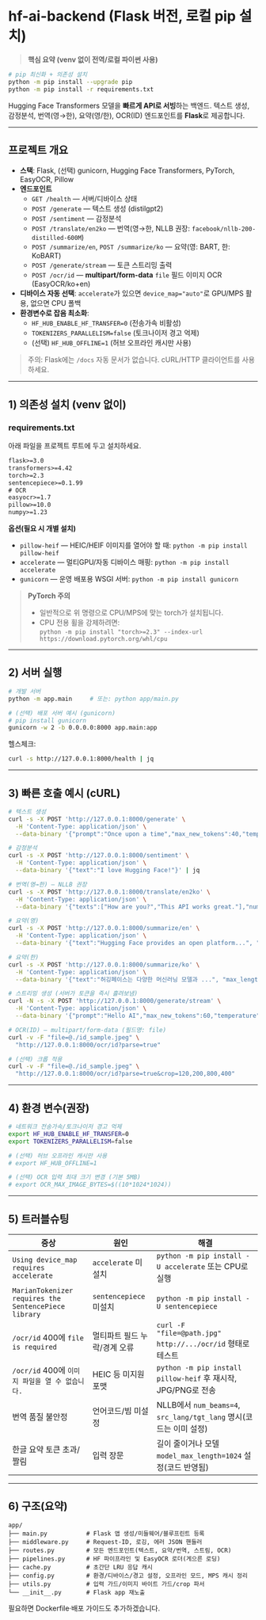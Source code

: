 # hf-ai-backend (Flask 버전, 로컬 pip 설치)

> **핵심 요약 (venv 없이 전역/로컬 파이썬 사용)**

```bash
# pip 최신화 + 의존성 설치
python -m pip install --upgrade pip
python -m pip install -r requirements.txt
```

Hugging Face Transformers 모델을 **빠르게 API로 서빙**하는 백엔드. 텍스트 생성, 감정분석, 번역(영→한), 요약(영/한), OCR(ID) 엔드포인트를 **Flask**로 제공합니다.

---

## 프로젝트 개요

- **스택**: Flask, (선택) gunicorn, Hugging Face Transformers, PyTorch, EasyOCR, Pillow
- **엔드포인트**
  - `GET /health` — 서버/디바이스 상태
  - `POST /generate` — 텍스트 생성 (distilgpt2)
  - `POST /sentiment` — 감정분석
  - `POST /translate/en2ko` — 번역(영→한, NLLB 권장: `facebook/nllb-200-distilled-600M`)
  - `POST /summarize/en`, `POST /summarize/ko` — 요약(영: BART, 한: KoBART)
  - `POST /generate/stream` — 토큰 스트리밍 출력
  - `POST /ocr/id` — **multipart/form-data** `file` 필드 이미지 OCR (EasyOCR/ko+en)
- **디바이스 자동 선택**: `accelerate`가 있으면 `device_map="auto"`로 GPU/MPS 활용, 없으면 CPU 폴백
- **환경변수로 잡음 최소화**:
  - `HF_HUB_ENABLE_HF_TRANSFER=0` (전송가속 비활성)
  - `TOKENIZERS_PARALLELISM=false` (토크나이저 경고 억제)
  - (선택) `HF_HUB_OFFLINE=1` (허브 오프라인 캐시만 사용)

> 주의: Flask에는 `/docs` 자동 문서가 없습니다. cURL/HTTP 클라이언트를 사용하세요.

---

## 1) 의존성 설치 (venv 없이)

### requirements.txt

아래 파일을 프로젝트 루트에 두고 설치하세요.

```txt
flask>=3.0
transformers>=4.42
torch>=2.3
sentencepiece>=0.1.99
# OCR
easyocr>=1.7
pillow>=10.0
numpy>=1.23
```

**옵션(필요 시 개별 설치)**

- `pillow-heif` — HEIC/HEIF 이미지를 열어야 할 때: `python -m pip install pillow-heif`
- `accelerate` — 멀티GPU/자동 디바이스 매핑: `python -m pip install accelerate`
- `gunicorn` — 운영 배포용 WSGI 서버: `python -m pip install gunicorn`

> **PyTorch 주의**
>
> - 일반적으로 위 명령으로 CPU/MPS에 맞는 torch가 설치됩니다.
> - CPU 전용 휠을 강제하려면:\
>   `python -m pip install "torch>=2.3" --index-url https://download.pytorch.org/whl/cpu`

---

## 2) 서버 실행

```bash
# 개발 서버
python -m app.main     # 또는: python app/main.py

# (선택) 배포 서버 예시 (gunicorn)
# pip install gunicorn
gunicorn -w 2 -b 0.0.0.0:8000 app.main:app
```

헬스체크:

```bash
curl -s http://127.0.0.1:8000/health | jq
```

---

## 3) 빠른 호출 예시 (cURL)

```bash
# 텍스트 생성
curl -s -X POST 'http://127.0.0.1:8000/generate' \
  -H 'Content-Type: application/json' \
  --data-binary '{"prompt":"Once upon a time","max_new_tokens":40,"temperature":0.8}' | jq

# 감정분석
curl -s -X POST 'http://127.0.0.1:8000/sentiment' \
  -H 'Content-Type: application/json' \
  --data-binary '{"text":"I love Hugging Face!"}' | jq

# 번역(영→한) — NLLB 권장
curl -s -X POST 'http://127.0.0.1:8000/translate/en2ko' \
  -H 'Content-Type: application/json' \
  --data-binary '{"texts":["How are you?","This API works great."],"num_beams":4}' | jq

# 요약(영)
curl -s -X POST 'http://127.0.0.1:8000/summarize/en' \
  -H 'Content-Type: application/json' \
  --data-binary '{"text":"Hugging Face provides an open platform...", "max_length":60, "min_length":20, "num_beams":4, "no_repeat_ngram_size":3}' | jq

# 요약(한)
curl -s -X POST 'http://127.0.0.1:8000/summarize/ko' \
  -H 'Content-Type: application/json' \
  --data-binary '{"text":"허깅페이스는 다양한 머신러닝 모델과 ...", "max_length":80, "min_length":30, "num_beams":4, "no_repeat_ngram_size":3}' | jq

# 스트리밍 생성 (서버가 토큰을 즉시 흘려보냄)
curl -N -s -X POST 'http://127.0.0.1:8000/generate/stream' \
  -H 'Content-Type: application/json' \
  --data-binary '{"prompt":"Hello AI","max_new_tokens":60,"temperature":0.8}'

# OCR(ID) — multipart/form-data (필드명: file)
curl -v -F "file=@./id_sample.jpeg" \
  "http://127.0.0.1:8000/ocr/id?parse=true"

# (선택) 크롭 적용
curl -v -F "file=@./id_sample.jpeg" \
  "http://127.0.0.1:8000/ocr/id?parse=true&crop=120,200,800,400"
```

---

## 4) 환경 변수(권장)

```bash
# 네트워크 전송가속/토크나이저 경고 억제
export HF_HUB_ENABLE_HF_TRANSFER=0
export TOKENIZERS_PARALLELISM=false

# (선택) 허브 오프라인 캐시만 사용
# export HF_HUB_OFFLINE=1

# (선택) OCR 입력 최대 크기 변경 (기본 5MB)
# export OCR_MAX_IMAGE_BYTES=$((10*1024*1024))
```

---

## 5) 트러블슈팅

| 증상                                                   | 원인                  | 해결                                                      |
| ---------------------------------------------------- | ------------------- | ------------------------------------------------------- |
| `Using device_map requires accelerate`               | `accelerate` 미설치    | `python -m pip install -U accelerate` 또는 CPU로 실행        |
| `MarianTokenizer requires the SentencePiece library` | `sentencepiece` 미설치 | `python -m pip install -U sentencepiece`                |
| `/ocr/id` 400에 `file is required`                    | 멀티파트 필드 누락/경계 오류    | `curl -F "file=@path.jpg" http://.../ocr/id` 형태로 테스트    |
| `/ocr/id` 400에 `이미지 파일을 열 수 없습니다.`                   | HEIC 등 미지원 포맷       | `python -m pip install pillow-heif` 후 재시작, JPG/PNG로 전송  |
| 번역 품질 불안정                                            | 언어코드/빔 미설정          | NLLB에서 `num_beams=4`, `src_lang/tgt_lang` 명시(코드는 이미 설정) |
| 한글 요약 토큰 초과/짤림                                       | 입력 장문               | 길이 줄이거나 모델 `model_max_length=1024` 설정(코드 반영됨)           |

---

## 6) 구조(요약)

```
app/
├── main.py           # Flask 앱 생성/미들웨어/블루프린트 등록
├── middleware.py     # Request-ID, 로깅, 에러 JSON 핸들러
├── routes.py         # 모든 엔드포인트(텍스트, 요약/번역, 스트림, OCR)
├── pipelines.py      # HF 파이프라인 및 EasyOCR 로더(게으른 로딩)
├── cache.py          # 초간단 LRU 응답 캐시
├── config.py         # 환경/디바이스/경고 설정, 오프라인 모드, MPS 캐시 정리
├── utils.py          # 입력 가드/이미지 바이트 가드/crop 파서
└── __init__.py       # Flask app 재노출
```

필요하면 Dockerfile·배포 가이드도 추가하겠습니다.

```
```

